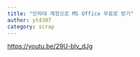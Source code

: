 ```yaml
---
title: "인하대 계정으로 MS Office 무료로 받기"
author: yt4307
category: scrap
---
```


https://youtu.be/29U-blv_dJg
